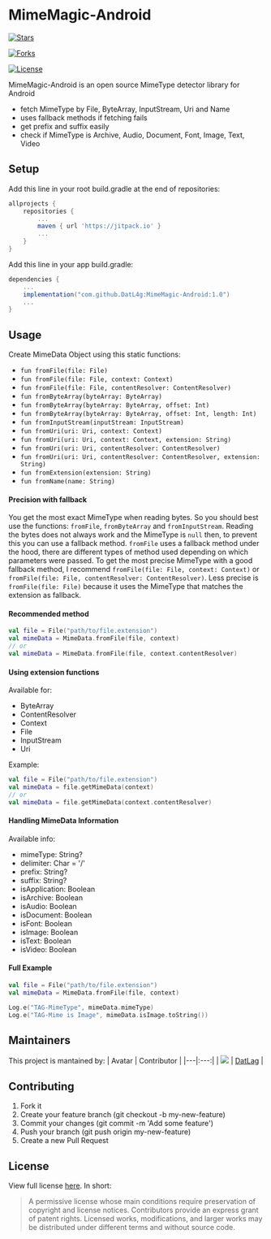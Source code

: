 # MimeMagic-Android

[![Stars](https://img.shields.io/github/stars/DATL4G/MimeMagic-Android.svg)](https://github.com/DATL4G/MimeMagic-Android)

[![Forks](https://img.shields.io/github/forks/DATL4G/MimeMagic-Android.svg)](https://github.com/DATL4G/MimeMagic-Android)

[![License](https://img.shields.io/github/license/DATL4G/MimeMagic-Android.svg)](https://github.com/DATL4G/MimeMagic-Android)

MimeMagic-Android is an open source MimeType detector library for Android
* fetch MimeType by File, ByteArray, InputStream, Uri and Name
* uses fallback methods if fetching fails
* get prefix and suffix easily
* check if MimeType is Archive, Audio, Document, Font, Image, Text, Video

## Setup
Add this line in your root build.gradle at the end of repositories:

```gradle
allprojects {
    repositories {
        ...
        maven { url 'https://jitpack.io' }
        ...
    }
}
  ```
Add this line in your app build.gradle:
```gradle
dependencies {
    ...
    implementation("com.github.DatL4g:MimeMagic-Android:1.0")
    ...
}
```

## Usage
Create MimeData Object using this static functions:
* ```fun fromFile(file: File)```
* ```fun fromFile(file: File, context: Context)```
* ```fun fromFile(file: File, contentResolver: ContentResolver)```
* ```fun fromByteArray(byteArray: ByteArray)```
* ```fun fromByteArray(byteArray: ByteArray, offset: Int)```
* ```fun fromByteArray(byteArray: ByteArray, offset: Int, length: Int)```
* ```fun fromInputStream(inputStream: InputStream)```
* ```fun fromUri(uri: Uri, context: Context)```
* ```fun fromUri(uri: Uri, context: Context, extension: String)```
* ```fun fromUri(uri: Uri, contentResolver: ContentResolver)```
* ```fun fromUri(uri: Uri, contentResolver: ContentResolver, extension: String)```
* ```fun fromExtension(extension: String)```
* ```fun fromName(name: String)```

#### Precision with fallback
You get the most exact MimeType when reading bytes.
So you should best use the functions: `fromFile`, `fromByteArray` and `fromInputStream`.
Reading the bytes does not always work and the MimeType is `null` then, to prevent this you can use a fallback method.
`fromFile` uses a fallback method under the hood, there are different types of method used depending on which parameters were passed.
To get the most precise MimeType with a good fallback method, I recommend `fromFile(file: File, context: Context)` or `fromFile(file: File, contentResolver: ContentResolver)`.
Less precise is `fromFile(file: File)` because it uses the MimeType that matches the extension as fallback.

#### Recommended method
```kotlin
val file = File("path/to/file.extension")
val mimeData = MimeData.fromFile(file, context)
// or
val mimeData = MimeData.fromFile(file, context.contentResolver)
```

#### Using extension functions
Available for:
* ByteArray
* ContentResolver
* Context
* File
* InputStream
* Uri

Example:
```kotlin
val file = File("path/to/file.extension")
val mimeData = file.getMimeData(context)
// or
val mimeData = file.getMimeData(context.contentResolver)
```

#### Handling MimeData Information
Available info:
* mimeType: String?
* delimiter: Char = '/'
* prefix: String?
* suffix: String?
* isApplication: Boolean
* isArchive: Boolean
* isAudio: Boolean
* isDocument: Boolean
* isFont: Boolean
* isImage: Boolean
* isText: Boolean
* isVideo: Boolean

#### Full Example
```kotlin
val file = File("path/to/file.extension")
val mimeData = MimeData.fromFile(file, context)

Log.e("TAG-MimeType", mimeData.mimeType)
Log.e("TAG-Mime is Image", mimeData.isImage.toString())
```

## Maintainers
This project is mantained by:
| Avatar | Contributor |
|---|:---:|
| [![](https://avatars3.githubusercontent.com/u/46448715?s=50&v=4)](http://github.com/DatL4g) | [DatLag](http://github.com/DatL4g) |

## Contributing

1. Fork it
2. Create your feature branch (git checkout -b my-new-feature)
3. Commit your changes (git commit -m 'Add some feature')
5. Push your branch (git push origin my-new-feature)
6. Create a new Pull Request

## License

View full license [here](LICENSE). In short:

> A permissive license whose main conditions require preservation of copyright and license notices. Contributors provide an express grant of patent rights. Licensed works, modifications, and larger works may be distributed under different terms and without source code.

